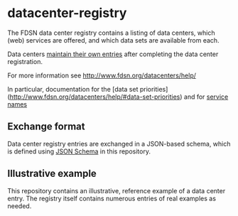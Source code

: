 # datacenter-registry

The FDSN data center registry contains a listing of data centers,
which (web) services are offered, and which data sets are available
from each.

Data centers [maintain their own entries](https://www.fdsn.org/datacenters/help/#registry-management)
after completing the data center registration.

For more information see http://www.fdsn.org/datacenters/help/

In particular, documentation for the [data set priorities]
(http://www.fdsn.org/datacenters/help/#data-set-priorities)
and for [service names](http://www.fdsn.org/datacenters/help/#service-names)

## Exchange format

Data center registry entries are exchanged in a JSON-based schema, which is
defined using [JSON Schema](https://json-schema.org/) in this repository.

## Illustrative example

This repository contains an illustrative, reference example of a data
center entry.  The registry itself contains numerous entries of real
examples as needed.

